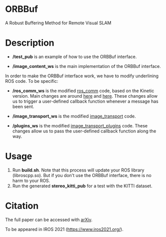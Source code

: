 # ORBBuf

A Robust Buffering Method for Remote Visual SLAM

# Description

- <strong>/test_pub</strong> is an example of how to use the ORBBuf interface.

- <strong>/image_content_ws</strong> is the main implementation of the ORBBuf interface.

In order to make the ORBBuf interface work, we have to modify underlining ROS code. To be specific:

- <strong>/ros_comm_ws</strong> is the modified [ros_comm](https://github.com/ros/ros_comm) code, based on the Kinetic version.
Main changes are around [here](https://github.com/Jrdevil-Wang/ORBBuf/blob/968ae38b879019ae7f5d7ef3b51fadeb81196779/ros_comm_ws/src/ros_comm/clients/roscpp/include/ros/transport_subscriber_link.h#L106) and [here](https://github.com/Jrdevil-Wang/ORBBuf/blob/968ae38b879019ae7f5d7ef3b51fadeb81196779/ros_comm_ws/src/ros_comm/clients/roscpp/src/libros/transport_subscriber_link.cpp#L184).
These changes allow us to trigger a user-defined callback function whenever a message has been sent.

- <strong>/image_transport_ws</strong> is the modified [image_transport](https://github.com/ros-perception/image_common) code.

- <strong>/plugins_ws</strong> is the modified [image_transport_plugins](https://github.com/ros-perception/image_transport_plugins) code.
These changes allow us to pass the user-defined callback function along the way.

# Usage

1. Run <strong>build.sh</strong>. Note that this process will update your ROS library (libroscpp.so). But if you don't use the ORBBuf interface, there is no harm to your ROS.
2. Run the generated <strong>stereo_kitti_pub</strong> for a test with the KITTI dataset.

# Citation

The full paper can be accessed with [arXiv](https://arxiv.org/abs/2010.14861).

To be appeared in IROS 2021 (https://www.iros2021.org/).
